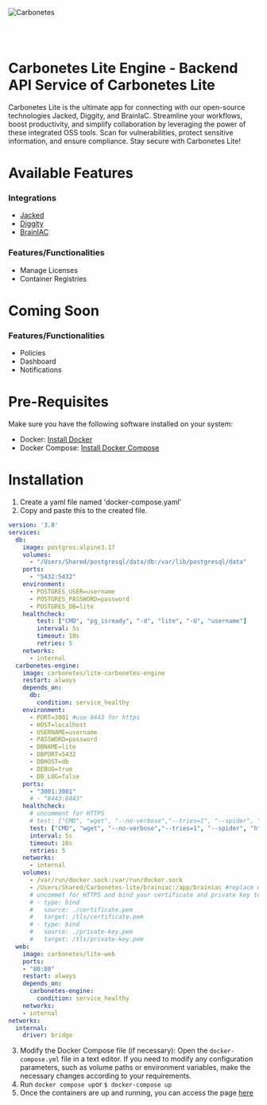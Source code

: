 ![Carbonetes](https://carbonetes-oss.s3.us-west-2.amazonaws.com/carbonetes-lite.png) 


<br/>
<br/>

# Carbonetes Lite Engine - Backend API Service of Carbonetes Lite 

Carbonetes Lite is the ultimate app for connecting with our open-source technologies Jacked, Diggity, and BrainIaC. Streamline your workflows, boost productivity, and simplify collaboration by leveraging the power of these integrated OSS tools. Scan for vulnerabilities, protect sensitive information, and ensure compliance. Stay secure with Carbonetes Lite!

# Available Features
### Integrations

- [Jacked](https://github.com/carbonetes/jacked)
- [Diggity](https://github.com/carbonetes/diggity)
- [BrainIAC](https://github.com/carbonetes/jacked)

### Features/Functionalities

- Manage Licenses
- Container Registries

# Coming Soon
### Features/Functionalities
- Policies
- Dashboard
- Notifications
# Pre-Requisites
Make sure you have the following software installed on your system:
- Docker: [Install Docker](https://docs.docker.com/get-docker/)
- Docker Compose: [Install Docker Compose](https://docs.docker.com/compose/install/)

# Installation

1. Create a yaml file named 'docker-compose.yaml'
2. Copy and paste this to the created file.

```yaml
version: '3.8'
services:
  db:
    image: postgres:alpine3.17
    volumes:
      - "/Users/Shared/postgresql/data/db:/var/lib/postgresql/data"
    ports:
      - "5432:5432"
    environment:
      - POSTGRES_USER=username
      - POSTGRES_PASSWORD=password
      - POSTGRES_DB=lite
    healthcheck:
        test: ["CMD", "pg_isready", "-d", "lite", "-U", "username"]
        interval: 5s
        timeout: 10s
        retries: 5
    networks:
      - internal  
  carbonetes-engine:
    image: carbonetes/lite-carbonetes-engine
    restart: always
    depends_on:
      db:
        condition: service_healthy
    environment:
      - PORT=3001 #use 8443 for https
      - HOST=localhost
      - USERNAME=username
      - PASSWORD=password
      - DBNAME=lite
      - DBPORT=5432
      - DBHOST=db
      - DEBUG=true
      - DB_LOG=false
    ports:
      - "3001:3001"
      # - "8443:8443"
    healthcheck:
      # uncomment for HTTPS
      # test: ["CMD", "wget", "--no-verbose","--tries=1", "--spider", "--no-check-certificate", "https://host.docker.internal:8443/healthcheck"]
      test: ["CMD", "wget", "--no-verbose","--tries=1", "--spider", "http://host.docker.internal:3001/healthcheck"]
      interval: 5s
      timeout: 10s
      retries: 5  
    networks:
      - internal 
    volumes:
      - /var/run/docker.sock:/var/run/docker.sock
      - /Users/Shared/Carbonetes-lite/brainiac:/app/brainiac #replace with your own path
      # uncommet for HTTPS and bind your certificate and private key to the container
      # - type: bind
      #   source: ./certificate.pem
      #   target: /tls/certificate.pem
      # - type: bind
      #   source: ./private-key.pem
      #   target: /tls/private-key.pem  
  web:
    image: carbonetes/lite-web
    ports:
    - "80:80"
    restart: always
    depends_on:
      carbonetes-engine:
        condition: service_healthy
    networks:
    - internal
networks:
  internal:
    driver: bridge          
```

3. Modify the Docker Compose file (if necessary): Open the `docker-compose.yml` file in a text editor. If you need to modify any configuration parameters, such as volume paths or environment variables, make the necessary changes according to your requirements.
3. Run `docker compose up`or `$ docker-compose up`
5. Once the containers are up and running, you can access the page [<ins> here <ins/>](http://localhost)
